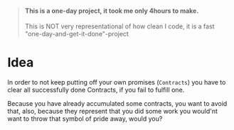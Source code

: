 > #### This is a one-day project, it took me only 4hours to make.
> This is NOT very representational of how clean I code, it is a fast "one-day-and-get-it-done"-project

# Idea
In order to not keep putting off your own promises (`Contracts`)
you have to clear all successfully done Contracts, if you fail to fulfill one.

Because you have already accumulated some contracts, you want to avoid that,
also, because they represent that you did some work you would'nt want to throw that
symbol of pride away, would you?
